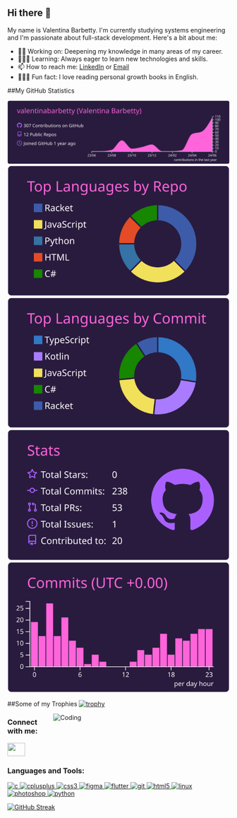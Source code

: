## Hi there 👋

<!--
**valentinabarbetty/valentinabarbetty** is a ✨ _special_ ✨ repository because its `README.md` (this file) appears on your GitHub profile.

My name is Valentina Barbetty. I'm currently studying systems engineering and I'm passionate about full-stack development. Here's a bit about me:

- 💪🏻 Working on: Deepening my knowledge in many areas of my career.
- 👩🏼‍💻 Learning: Always eager to learn new technologies and skills.
- 📫 How to reach me: [LinkedIn](https://www.linkedin.com/in/valentina-barbetty/) or [Email](mailto:valentinabarbetty2@gmail.com)
- 🙇🏼‍♀️ Fun fact: I love reading personal growth books in English.
-->
My name is Valentina Barbetty. I'm currently studying systems engineering and I'm passionate about full-stack development. Here's a bit about me:

- 💪🏻 Working on: Deepening my knowledge in many areas of my career.
- 👩🏼‍💻 Learning: Always eager to learn new technologies and skills.
- 📫 How to reach me: [LinkedIn](https://www.linkedin.com/in/valentina-barbetty/) or [Email](mailto:valentinabarbetty2@gmail.com)
- 🙇🏼‍♀️ Fun fact: I love reading personal growth books in English.

##My GitHub Statistics

[![](https://raw.githubusercontent.com/valentinabarbetty/valentinabarbettya/master/profile-summary-card-output/jolly/0-profile-details.svg)](https://github.com/vn7n24fzkq/github-profile-summary-cards)
[![](https://raw.githubusercontent.com/valentinabarbetty/valentinabarbettya/master/profile-summary-card-output/jolly/1-repos-per-language.svg)](https://github.com/vn7n24fzkq/github-profile-summary-cards) [![](https://raw.githubusercontent.com/valentinabarbetty/valentinabarbettya/master/profile-summary-card-output/jolly/2-most-commit-language.svg)](https://github.com/vn7n24fzkq/github-profile-summary-cards)
[![](https://raw.githubusercontent.com/valentinabarbetty/valentinabarbettya/master/profile-summary-card-output/jolly/3-stats.svg)](https://github.com/vn7n24fzkq/github-profile-summary-cards) [![](https://raw.githubusercontent.com/valentinabarbetty/valentinabarbettya/master/profile-summary-card-output/jolly/4-productive-time.svg)](https://github.com/vn7n24fzkq/github-profile-summary-cards)


##Some of my Trophies
[![trophy](https://github-profile-trophy.vercel.app/?username=ryo-ma&theme=onedark)](https://github.com/ryo-ma/github-profile-trophy)

 <img align="right" alt="Coding" width="400" src="https://i.pinimg.com/564x/5f/62/91/5f62912ced80c3072c611efe6f67eb62.jpg">


<h3 align="left">Connect with me:</h3>
<p align="left">
<a href="https://www.linkedin.com/in/valentina-barbetty/" target="blank"><img align="center" src="https://cdn.jsdelivr.net/npm/simple-icons@3.0.1/icons/linkedin.svg" alt="" height="30" width="40" /></a>

</p>



<h3 align="left">Languages and Tools:</h3>
<p align="left"> <a href="https://www.cprogramming.com/" target="_blank"> <img src="https://devicons.github.io/devicon/devicon.git/icons/c/c-original.svg" alt="c" width="40" height="40"/> </a> <a href="https://www.w3schools.com/cpp/" target="_blank"> <img src="https://devicons.github.io/devicon/devicon.git/icons/cplusplus/cplusplus-original.svg" alt="cplusplus" width="40" height="40"/> </a> <a href="https://www.w3schools.com/css/" target="_blank"> <img src="https://devicons.github.io/devicon/devicon.git/icons/css3/css3-original-wordmark.svg" alt="css3" width="40" height="40"/> </a> <a href="https://www.figma.com/" target="_blank"> <img src="https://www.vectorlogo.zone/logos/figma/figma-icon.svg" alt="figma" width="40" height="40"/> </a> <a href="https://flutter.dev" target="_blank"> <img src="https://www.vectorlogo.zone/logos/flutterio/flutterio-icon.svg" alt="flutter" width="40" height="40"/> </a> <a href="https://git-scm.com/" target="_blank"> <img src="https://www.vectorlogo.zone/logos/git-scm/git-scm-icon.svg" alt="git" width="40" height="40"/> </a> <a href="https://www.w3.org/html/" target="_blank"> <img src="https://devicons.github.io/devicon/devicon.git/icons/html5/html5-original-wordmark.svg" alt="html5" width="40" height="40"/> </a> <a href="https://www.linux.org/" target="_blank"> <img src="https://devicons.github.io/devicon/devicon.git/icons/linux/linux-original.svg" alt="linux" width="40" height="40"/> </a> <a href="https://www.photoshop.com/en" target="_blank"> <img src="https://devicons.github.io/devicon/devicon.git/icons/photoshop/photoshop-plain.svg" alt="photoshop" width="40" height="40"/> </a> <a href="https://www.python.org" target="_blank"> <img src="https://devicons.github.io/devicon/devicon.git/icons/python/python-original.svg" alt="python" width="40" height="40"/> </a> </p>

[![GitHub Streak](https://github-readme-streak-stats.herokuapp.com/?user=valentinabarbetty)](https://git.io/streak-stats)
